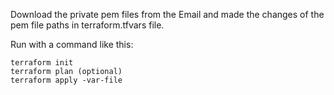 Download the private pem files from the Email and made the changes of the pem file paths in terraform.tfvars file.

Run with a command like this:

```
terraform init
terraform plan (optional)
terraform apply -var-file
```
